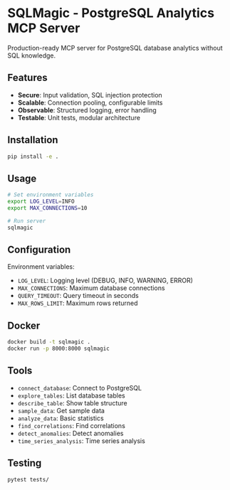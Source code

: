 # SQLMagic - PostgreSQL Analytics MCP Server

Production-ready MCP server for PostgreSQL database analytics without SQL knowledge.

## Features

- **Secure**: Input validation, SQL injection protection
- **Scalable**: Connection pooling, configurable limits
- **Observable**: Structured logging, error handling
- **Testable**: Unit tests, modular architecture

## Installation

```bash
pip install -e .
```

## Usage

```bash
# Set environment variables
export LOG_LEVEL=INFO
export MAX_CONNECTIONS=10

# Run server
sqlmagic
```

## Configuration

Environment variables:
- `LOG_LEVEL`: Logging level (DEBUG, INFO, WARNING, ERROR)
- `MAX_CONNECTIONS`: Maximum database connections
- `QUERY_TIMEOUT`: Query timeout in seconds
- `MAX_ROWS_LIMIT`: Maximum rows returned

## Docker

```bash
docker build -t sqlmagic .
docker run -p 8000:8000 sqlmagic
```

## Tools

- `connect_database`: Connect to PostgreSQL
- `explore_tables`: List database tables
- `describe_table`: Show table structure
- `sample_data`: Get sample data
- `analyze_data`: Basic statistics
- `find_correlations`: Find correlations
- `detect_anomalies`: Detect anomalies
- `time_series_analysis`: Time series analysis

## Testing

```bash
pytest tests/
```